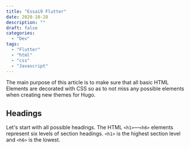 ```yaml
---
title: "Essai9 Flutter"
date: 2020-10-28
description: ""
draft: false
categories:
  - "Dev"
tags:
  - "Flutter"
  - "html"
  - "css"
  - "Javascript"
---
```


The main purpose of this article is to make sure that all basic HTML Elements are decorated with CSS so as to not miss any possible elements when creating new themes for Hugo.

<!--more-->

## Headings

Let's start with all possible headings. The HTML `<h1>`—`<h6>` elements represent six levels of section headings. `<h1>` is the highest section level and `<h6>` is the lowest.
